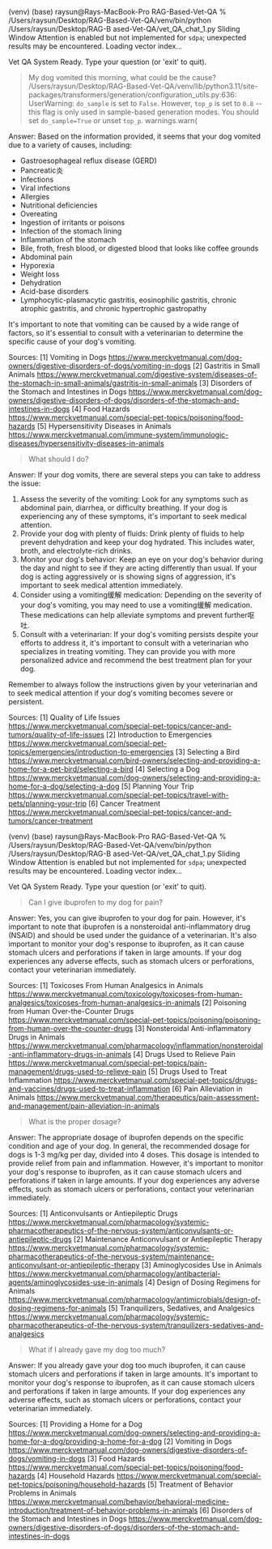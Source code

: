 (venv) (base) raysun@Rays-MacBook-Pro RAG-Based-Vet-QA % /Users/raysun/Desktop/RAG-Based-Vet-QA/venv/bin/python /Users/raysun/Desktop/RAG-B
ased-Vet-QA/vet_QA_chat_1.py
Sliding Window Attention is enabled but not implemented for `sdpa`; unexpected results may be encountered.
Loading vector index...

Vet QA System Ready. Type your question (or 'exit' to quit).

> My dog vomited this morning, what could be the cause?
> /Users/raysun/Desktop/RAG-Based-Vet-QA/venv/lib/python3.11/site-packages/transformers/generation/configuration_utils.py:636: UserWarning: `do_sample` is set to `False`. However, `top_p` is set to `0.8` -- this flag is only used in sample-based generation modes. You should set `do_sample=True` or unset `top_p`.
> warnings.warn(

Answer:
 Based on the information provided, it seems that your dog vomited due to a variety of causes, including:

  * Gastroesophageal reflux disease (GERD)
  * Pancreatic炎
  * Infections
  * Viral infections
  * Allergies
  * Nutritional deficiencies
  * Overeating
  * Ingestion of irritants or poisons
  * Infection of the stomach lining
  * Inflammation of the stomach
  * Bile, froth, fresh blood, or digested blood that looks like coffee grounds
  * Abdominal pain
  * Hyporexia
  * Weight loss
  * Dehydration
  * Acid-base disorders
  * Lymphocytic-plasmacytic gastritis, eosinophilic gastritis, chronic atrophic gastritis, and chronic hypertrophic gastropathy

It's important to note that vomiting can be caused by a wide range of factors, so it's essential to consult with a veterinarian to determine the specific cause of your dog's vomiting.

Sources:
[1] Vomiting in Dogs
    https://www.merckvetmanual.com/dog-owners/digestive-disorders-of-dogs/vomiting-in-dogs
[2] Gastritis in Small Animals
    https://www.merckvetmanual.com/digestive-system/diseases-of-the-stomach-in-small-animals/gastritis-in-small-animals
[3] Disorders of the Stomach and Intestines in Dogs
    https://www.merckvetmanual.com/dog-owners/digestive-disorders-of-dogs/disorders-of-the-stomach-and-intestines-in-dogs
[4] Food Hazards
    https://www.merckvetmanual.com/special-pet-topics/poisoning/food-hazards
[5] Hypersensitivity Diseases in Animals
    https://www.merckvetmanual.com/immune-system/immunologic-diseases/hypersensitivity-diseases-in-animals

> What should I do?

Answer:
 If your dog vomits, there are several steps you can take to address the issue:

  1. Assess the severity of the vomiting: Look for any symptoms such as abdominal pain, diarrhea, or difficulty breathing. If your dog is experiencing any of these symptoms, it's important to seek medical attention.
  2. Provide your dog with plenty of fluids: Drink plenty of fluids to help prevent dehydration and keep your dog hydrated. This includes water, broth, and electrolyte-rich drinks.
  3. Monitor your dog's behavior: Keep an eye on your dog's behavior during the day and night to see if they are acting differently than usual. If your dog is acting aggressively or is showing signs of aggression, it's important to seek medical attention immediately.
  4. Consider using a vomiting缓解 medication: Depending on the severity of your dog's vomiting, you may need to use a vomiting缓解 medication. These medications can help alleviate symptoms and prevent further呕吐.
  5. Consult with a veterinarian: If your dog's vomiting persists despite your efforts to address it, it's important to consult with a veterinarian who specializes in treating vomiting. They can provide you with more personalized advice and recommend the best treatment plan for your dog.

Remember to always follow the instructions given by your veterinarian and to seek medical attention if your dog's vomiting becomes severe or persistent.

Sources:
[1] Quality of Life Issues
    https://www.merckvetmanual.com/special-pet-topics/cancer-and-tumors/quality-of-life-issues
[2] Introduction to Emergencies
    https://www.merckvetmanual.com/special-pet-topics/emergencies/introduction-to-emergencies
[3] Selecting a Bird
    https://www.merckvetmanual.com/bird-owners/selecting-and-providing-a-home-for-a-pet-bird/selecting-a-bird
[4] Selecting a Dog
    https://www.merckvetmanual.com/dog-owners/selecting-and-providing-a-home-for-a-dog/selecting-a-dog
[5] Planning Your Trip
    https://www.merckvetmanual.com/special-pet-topics/travel-with-pets/planning-your-trip
[6] Cancer Treatment
    https://www.merckvetmanual.com/special-pet-topics/cancer-and-tumors/cancer-treatment







(venv) (base) raysun@Rays-MacBook-Pro RAG-Based-Vet-QA % /Users/raysun/Desktop/RAG-Based-Vet-QA/venv/bin/python /Users/raysun/Desktop/RAG-B
ased-Vet-QA/vet_QA_chat_1.py
Sliding Window Attention is enabled but not implemented for `sdpa`; unexpected results may be encountered.
Loading vector index...

Vet QA System Ready. Type your question (or 'exit' to quit).

> Can I give ibuprofen to my dog for pain?

Answer:
 Yes, you can give ibuprofen to your dog for pain. However, it's important to note that ibuprofen is a nonsteroidal anti-inflammatory drug (NSAID) and should be used under the guidance of a veterinarian. It's also important to monitor your dog's response to ibuprofen, as it can cause stomach ulcers and perforations if taken in large amounts. If your dog experiences any adverse effects, such as stomach ulcers or perforations, contact your veterinarian immediately.

Sources:
[1] Toxicoses From Human Analgesics in Animals
    https://www.merckvetmanual.com/toxicology/toxicoses-from-human-analgesics/toxicoses-from-human-analgesics-in-animals
[2] Poisoning from Human Over-the-Counter Drugs
    https://www.merckvetmanual.com/special-pet-topics/poisoning/poisoning-from-human-over-the-counter-drugs
[3] Nonsteroidal Anti-inflammatory Drugs in Animals
    https://www.merckvetmanual.com/pharmacology/inflammation/nonsteroidal-anti-inflammatory-drugs-in-animals
[4] Drugs Used to Relieve Pain
    https://www.merckvetmanual.com/special-pet-topics/pain-management/drugs-used-to-relieve-pain
[5] Drugs Used to Treat Inflammation
    https://www.merckvetmanual.com/special-pet-topics/drugs-and-vaccines/drugs-used-to-treat-inflammation
[6] Pain Alleviation in Animals
    https://www.merckvetmanual.com/therapeutics/pain-assessment-and-management/pain-alleviation-in-animals

> What is the proper dosage?

Answer:
 The appropriate dosage of ibuprofen depends on the specific condition and age of your dog. In general, the recommended dosage for dogs is 1-3 mg/kg per day, divided into 4 doses. This dosage is intended to provide relief from pain and inflammation. However, it's important to monitor your dog's response to ibuprofen, as it can cause stomach ulcers and perforations if taken in large amounts. If your dog experiences any adverse effects, such as stomach ulcers or perforations, contact your veterinarian immediately.

Sources:
[1] Anticonvulsants or Antiepileptic Drugs
    https://www.merckvetmanual.com/pharmacology/systemic-pharmacotherapeutics-of-the-nervous-system/anticonvulsants-or-antiepileptic-drugs
[2] Maintenance Anticonvulsant or Antiepileptic Therapy
    https://www.merckvetmanual.com/pharmacology/systemic-pharmacotherapeutics-of-the-nervous-system/maintenance-anticonvulsant-or-antiepileptic-therapy
[3] Aminoglycosides Use in Animals
    https://www.merckvetmanual.com/pharmacology/antibacterial-agents/aminoglycosides-use-in-animals
[4] Design of Dosing Regimens for Animals
    https://www.merckvetmanual.com/pharmacology/antimicrobials/design-of-dosing-regimens-for-animals
[5] Tranquilizers, Sedatives, and Analgesics
    https://www.merckvetmanual.com/pharmacology/systemic-pharmacotherapeutics-of-the-nervous-system/tranquilizers-sedatives-and-analgesics

> What if I already gave my dog too much?                      

Answer:
 If you already gave your dog too much ibuprofen, it can cause stomach ulcers and perforations if taken in large amounts. It's important to monitor your dog's response to ibuprofen, as it can cause stomach ulcers and perforations if taken in large amounts. If your dog experiences any adverse effects, such as stomach ulcers or perforations, contact your veterinarian immediately.

Sources:
[1] Providing a Home for a Dog
    https://www.merckvetmanual.com/dog-owners/selecting-and-providing-a-home-for-a-dog/providing-a-home-for-a-dog
[2] Vomiting in Dogs
    https://www.merckvetmanual.com/dog-owners/digestive-disorders-of-dogs/vomiting-in-dogs
[3] Food Hazards
    https://www.merckvetmanual.com/special-pet-topics/poisoning/food-hazards
[4] Household Hazards
    https://www.merckvetmanual.com/special-pet-topics/poisoning/household-hazards
[5] Treatment of Behavior Problems in Animals
    https://www.merckvetmanual.com/behavior/behavioral-medicine-introduction/treatment-of-behavior-problems-in-animals
[6] Disorders of the Stomach and Intestines in Dogs
    https://www.merckvetmanual.com/dog-owners/digestive-disorders-of-dogs/disorders-of-the-stomach-and-intestines-in-dogs